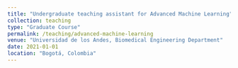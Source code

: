 ```yaml
---
title: "Undergraduate teaching assistant for Advanced Machine Learning"
collection: teaching
type: "Graduate Course"
permalink: /teaching/advanced-machine-learning
venue: "Universidad de los Andes, Biomedical Engineering Department"
date: 2021-01-01
location: "Bogotá, Colombia"
---
```

